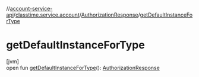 //[account-service-api](../../../index.md)/[classtime.service.account](../index.md)/[AuthorizationResponse](index.md)/[getDefaultInstanceForType](get-default-instance-for-type.md)

# getDefaultInstanceForType

[jvm]\
open fun [getDefaultInstanceForType](get-default-instance-for-type.md)(): [AuthorizationResponse](index.md)
